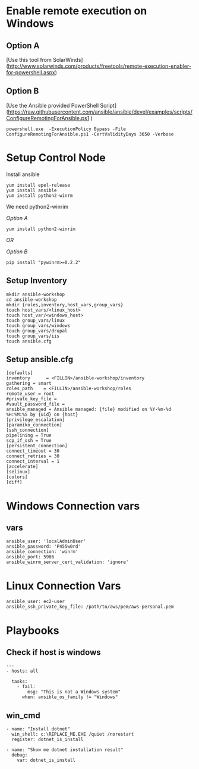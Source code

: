 # Enable remote execution on Windows

## Option A
[Use this tool from SolarWinds] (http://www.solarwinds.com/products/freetools/remote-execution-enabler-for-powershell.aspx)

## Option B
[Use the Ansible provided PowerShell Script] (https://raw.githubusercontent.com/ansible/ansible/devel/examples/scripts/ConfigureRemotingForAnsible.ps1
)
```
powershell.exe  -ExecutionPolicy Bypass -File ConfigureRemotingForAnsible.ps1 -CertValidityDays 3650 -Verbose
```

# Setup Control Node

Install ansible
```
yum install epel-release
yum install ansible
yum install python2-winrm
```

We need python2-winrim 

_Option A_

```
yum install python2-winrim 
```
*OR*

_Option B_

```
pip install "pywinrm>=0.2.2"
```

## Setup Inventory

```
mkdir ansible-workshop
cd ansible-workshop
mkdir {roles,inventory,host_vars,group_vars}
touch host_vars/<linux_host>
touch host_var/<windows_host>
touch group_vars/linux
touch group_vars/windows
touch group_vars/drupal
touch group_vars/iis
touch ansible.cfg
```
## Setup ansible.cfg

```
[defaults]
inventory      = <FILLIN>/ansible-workshop/inventory
gathering = smart
roles_path    = <FILLIN>/ansible-workshop/roles
remote_user = root
#private_key_file = 
#vault_password_file = 
ansible_managed = Ansible managed: {file} modified on %Y-%m-%d %H:%M:%S by {uid} on {host}
[privilege_escalation]
[paramiko_connection]
[ssh_connection]
pipelining = True
scp_if_ssh = True
[persistent_connection]
connect_timeout = 30
connect_retries = 30
connect_interval = 1
[accelerate]
[selinux]
[colors]
[diff]

```

# Windows Connection vars

## vars

```
ansible_user: 'localAdminUser'
ansible_password: 'P455w0rd'
ansible_connection: 'winrm'
ansible_port: 5986
ansible_winrm_server_cert_validation: 'ignore'
```

# Linux Connection Vars

```
ansible_user: ec2-user
ansible_ssh_private_key_file: /path/to/aws/pem/aws-personal.pem
```

# Playbooks

## Check if host is windows
```
---
- hosts: all
  
  tasks:
    - fail:
        msg: "This is not a Windows system"
      when: ansible_os_family != "Windows"
```

## win_cmd

```
- name: "Install dotnet"
  win_shell: c:\REPLACE_ME.EXE /quiet /norestart
  register: dotnet_is_install

- name: "Show me dotnet installation result"
  debug:
    var: dotnet_is_install
```
